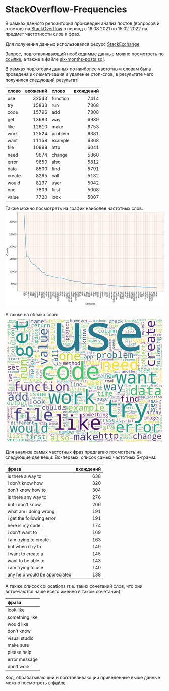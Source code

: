 # StackOverflow-Frequencies
В рамках данного репозитория произведен анализ постов (вопросов и ответов) на [StackOverflow](http://stackoverflow.com) 
в период с 16.08.2021 по 15.02.2022 на предмет частотности слов и фраз.

Для получения данных использовался ресурс [StackExchange](https://data.stackexchange.com/stackoverflow/).

Запрос, подготавливающий необходимые данные можно посмотреть по [ссылке](https://data.stackexchange.com/stackoverflow/revision/1559588/1906023/), а также в файле [six-months-posts.sql](https://github.com/DenisKorotchenko/StackOverflow-Frequencies/blob/master/six-months-posts.sql).

В рамках подготовки данных по наиболее частотным словам была проведена их лематизация и удаление стоп-слов, в результате чего получился следующий результат:

| слово  | вхожений | слово    | вхождений |
|:-------|---------:|:---------|----------:|
| use    |    32543 | function |      7414 |
| try    |    15833 | run      |      7368 |
| code   |    15796 | add      |      7308 |
| get    |    13683 | way      |      6989 |
| like   |    12610 | make     |      6753 |
| work   |    12524 | problem  |      6381 |
| want   |    11158 | example  |      6368 |
| file   |    10898 | http     |      6041 |
| need   |     9674 | change   |      5860 |
| error  |     9650 | also     |      5812 |
| data   |     8500 | find     |      5791 |
| create |     8265 | call     |      5132 |
| would  |     8137 | user     |      5042 |
| one    |     7809 | first    |      5008 |
| value  |     7720 | look     |      5007 |


Также можно посмотреть на график наиболее частотных слов:
![Частостность слов](images/freq-w1.png)

А также на облако слов:
![Облако слов](images/wordcloud-1.png)

Для анализа самых частотных фраз  предлагаю посмотреть на следующие две вещи:
Во-первых, список самых частотных 5-грамм:

| фраза                         | вхождений |
|:------------------------------|----------:|
| is there a way to             |       638 |
| i don't know how              |       320 |
| don't know how to             |       304 |
| is there any way to           |       276 |
| but i don't know              |       206 |
| what am i doing wrong         |       191 |
| i get the following error     |       191 |
| here is my code :             |       174 |
| i don't want to               |       169 |
| i am trying to create         |       163 |
| but when i try to             |       149 |
| i want to create a            |       145 |
| want to be able to            |       143 |
| i am trying to use            |       140 |
| any help would be appreciated |       138 |

А также список collocations (т.е. таких сочетаний слов, что они встречаются чаще всего именно в таком сочетании):

| фраза          |
|:---------------|
| look like      |
| something like |
| would like     |
| don't know     |
| visual studio  |
| make sure      |
| please help    |
| error message  |
| don't work     |

Код, обрабатывающий и поготавливающий приведённые выше данные можно посмотреть в [файле](https://github.com/DenisKorotchenko/StackOverflow-Frequencies/blob/master/analysis.ipynb)
